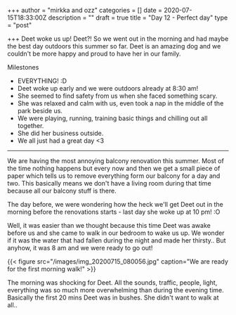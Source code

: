 +++
author = "mirkka and ozz"
categories = []
date = 2020-07-15T18:33:00Z
description = ""
draft = true
title = "Day 12 -  Perfect day"
type = "post"

+++
Deet woke us up! Deet?! So we went out in the morning and had maybe the best day outdoors this summer so far. Deet is an amazing dog and we couldn't be more happy and proud to have her in our family.

Milestones

* EVERYTHING! :D
* Deet woke up early and we were outdoors already at 8:30 am!
* She seemed to find safety from us when she faced something scary.
* She was relaxed and calm with us, even took a nap in the middle of the park beside us.
* We were playing, running, training basic things and chilling out all together.
* She did her business outside.
* We all just had a great day <3

***

We are having the most annoying balcony renovation this summer. Most of the time nothing happens but every now and then we get a small piece of paper which tells us to remove everything form our balcony for a day and two. This basically means we don't have a living room during that time because all our balcony stuff is there.

The day before, we were wondering how the heck we'll get Deet out in the morning before the renovations starts - last day she woke up at 10 pm! :O

Well, it was easier than we thought because this time Deet was awake before us and she came to walk in our bedroom to wake us up. We wonder if it was the water that had fallen during the night and made her thirsty.. But anyhow, it was 8 am and we were ready to go out!

{{< figure src="/images/img_20200715_080056.jpg" caption="We are ready for the first morning walk!" >}}

The morning was shocking for Deet. All the sounds, traffic, people, light, everything was so much more overwhelming than during the evening time. Basically the first 20 mins Deet was in bushes. She didn't want to walk at all..